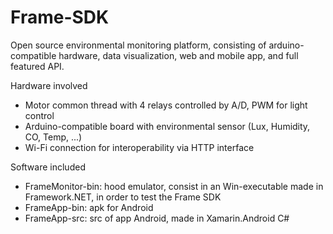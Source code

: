 # Frame-SDK
Open source environmental monitoring platform, consisting of arduino-compatible hardware, data visualization, web and mobile app, and full featured API.

Hardware involved
- Motor common thread with 4 relays controlled by A/D, PWM for light control
- Arduino-compatible board with environmental sensor (Lux, Humidity, CO, Temp, ...)
- Wi-Fi connection for interoperability via HTTP interface

Software included
- FrameMonitor-bin: hood emulator, consist in an Win-executable made in Framework.NET, in order to test the Frame SDK
- FrameApp-bin: apk for Android
- FrameApp-src: src of app Android, made in Xamarin.Android C#
